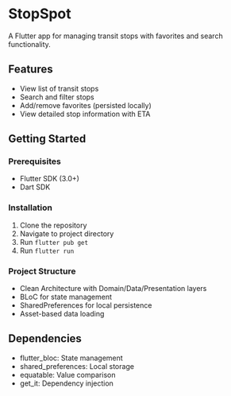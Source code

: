 # StopSpot

A Flutter app for managing transit stops with favorites and search functionality.

## Features
- View list of transit stops
- Search and filter stops
- Add/remove favorites (persisted locally)
- View detailed stop information with ETA

## Getting Started

### Prerequisites
- Flutter SDK (3.0+)
- Dart SDK

### Installation
1. Clone the repository
2. Navigate to project directory
3. Run `flutter pub get`
4. Run `flutter run`

### Project Structure
- Clean Architecture with Domain/Data/Presentation layers
- BLoC for state management
- SharedPreferences for local persistence
- Asset-based data loading

## Dependencies
- flutter_bloc: State management
- shared_preferences: Local storage
- equatable: Value comparison
- get_it: Dependency injection